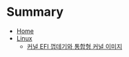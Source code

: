# Summary

- [Home](./README.md)
- [Linux](./linux/README.md)
  - [커널 EFI 껍데기와 통합형 커널 이미지](./linux/efi-stub.md)
